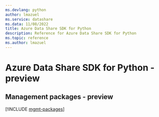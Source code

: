 ```yaml
---
ms.devlang: python
author: lmazuel
ms.service: datashare
ms.data: 11/08/2022
title: Azure Data Share SDK for Python
description: Reference for Azure Data Share SDK for Python
ms.topic: reference
ms.author: lmazuel
---
```

# Azure Data Share SDK for Python - preview

## Management packages - preview
[!INCLUDE [mgmt-packages](data-share-mgmt-index.md)]